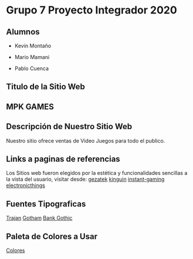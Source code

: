 # Grupo 7 Proyecto Integrador 2020

## Alumnos 


* Kevin Montaño
+ Mario Mamani
- Pablo Cuenca

## Titulo de la Sitio Web
## MPK GAMES

## Descripción de Nuestro Sitio Web

Nuestro sitio ofrece ventas de Video Juegos para todo el publico.



## Links a paginas de referencias

Los Sitios web fueron elegidos por la estética y funcionalidades sencillas a la vista del usuario, visitar desde:
[gezatek](https://www.gezatek.com.ar)
[kinguin](https://www.kinguin.net/?r=51714&___store=kinguin_es_spanish)
[instant-gaming](https://www.instant-gaming.com/es/?igr=gamer-45ea17)
[electronicthings](https://www.electronicthings.com.ar/)


## Fuentes Tipograficas

[Trajan](https://fonts.google.com/?query=Trajan)
[Gotham](https://fonts.google.com/?query=Gotham)
[Bank Gothic](https://fonts.google.com/?query=Bank+Gothic)

## Paleta de Colores a Usar 

[Colores](https://trello-attachments.s3.amazonaws.com/5f11d873338e65591a1421bb/5f11f35ff940ff5d406123f5/7937f848d675e7dc8df873db55ec8df8/PaletaDeColoresaUsar.png)

